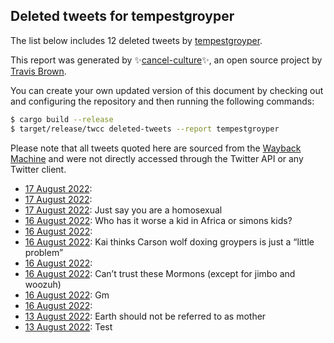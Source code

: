 ## Deleted tweets for tempestgroyper

The list below includes 12 deleted tweets by
[tempestgroyper](https://twitter.com/tempestgroyper).



This report was generated by ✨[cancel-culture](https://github.com/travisbrown/cancel-culture)✨,
an open source project by [Travis Brown](https://twitter.com/travisbrown).

You can create your own updated version of this document by checking out and configuring the
repository and then running the following commands:

```bash
$ cargo build --release
$ target/release/twcc deleted-tweets --report tempestgroyper
```

Please note that all tweets quoted here are sourced from the
[Wayback Machine](https://web.archive.org) and were not directly accessed through the Twitter API or
any Twitter client.

* [17 August 2022](https://web.archive.org/web/20220817044534/https://twitter.com/tempestgroyper/status/1559763101523841026):  <!--1559763101523841026-->
* [17 August 2022](https://web.archive.org/web/20220817021344/https://twitter.com/tempestgroyper/status/1559709772303196162):  <!--1559709772303196162-->
* [17 August 2022](https://web.archive.org/web/20220817020308/https://twitter.com/tempestgroyper/status/1559698776960417793): Just say you are a homosexual <!--1559698776960417793-->
* [16 August 2022](https://web.archive.org/web/20220816232205/https://twitter.com/tempestgroyper/status/1559681561057976323): Who has it worse a kid in Africa or simons kids? <!--1559681561057976323-->
* [16 August 2022](https://web.archive.org/web/20220816221914/https://twitter.com/tempestgroyper/status/1559665836113158144):  <!--1559665836113158144-->
* [16 August 2022](https://web.archive.org/web/20220816184048/https://twitter.com/tempestgroyper/status/1559598432393756673): Kai thinks Carson wolf doxing groypers is just a “little problem” <!--1559598432393756673-->
* [16 August 2022](https://web.archive.org/web/20220816143445/https://twitter.com/tempestgroyper/status/1559548699742769152):  <!--1559548699742769152-->
* [16 August 2022](https://web.archive.org/web/20220816180901/https://twitter.com/tempestgroyper/status/1559532061559595010): Can’t trust these Mormons (except for jimbo and woozuh) <!--1559532061559595010-->
* [16 August 2022](https://web.archive.org/web/20220816125932/https://twitter.com/tempestgroyper/status/1559525044098945025): Gm <!--1559525044098945025-->
* [16 August 2022](https://web.archive.org/web/20220816083115/https://twitter.com/tempestgroyper/status/1559412681693708289):  <!--1559412681693708289-->
* [13 August 2022](https://web.archive.org/web/20220813214718/https://twitter.com/tempestgroyper/status/1558570525126975489): Earth should not be referred to as mother <!--1558570525126975489-->
* [13 August 2022](https://web.archive.org/web/20220814002657/https://twitter.com/tempestgroyper/status/1558528054300925954): Test <!--1558528054300925954-->
